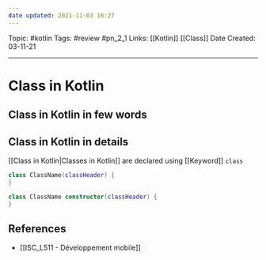 ```yaml
---
date updated: 2021-11-03 16:27
---
```


Topic: #kotlin
Tags: #review #pn_2_1
Links: [[Kotlin]] [[Class]]
Date Created: 03-11-21

---

# Class in Kotlin

## Class in Kotlin in few words

## Class in Kotlin in details

[[Class in Kotlin|Classes in Kotlin]] are declared using [[Keyword]] `class`

```kotlin
class ClassName(classHeader) {
}

class ClassName constructor(classHeader) {
}
```

## References

- [[ISC_L511 - Développement mobile]]
